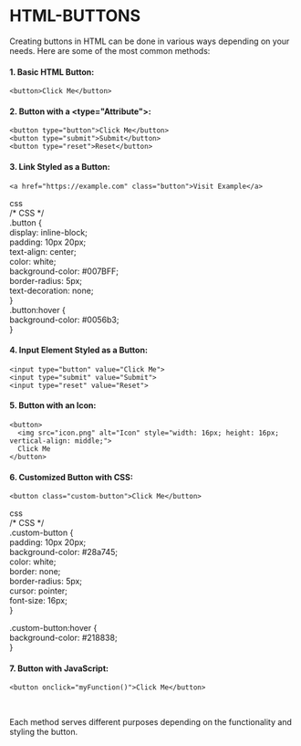 # HTML-BUTTONS

Creating buttons in HTML can be done in various ways depending on your needs. Here are some of the most common methods:<br/>

#### 1. Basic HTML Button:

    <button>Click Me</button>

#### 2. Button with a <type="Attribute">:

    <button type="button">Click Me</button>
    <button type="submit">Submit</button>
    <button type="reset">Reset</button>
    
#### 3. Link Styled as a Button:

    <a href="https://example.com" class="button">Visit Example</a>
css<br/>
/* CSS */<br/>
.button {<br/>
  display: inline-block;<br/>
  padding: 10px 20px;<br/>
  text-align: center;<br/>
  color: white;<br/>
  background-color: #007BFF;<br/>
  border-radius: 5px;<br/>
  text-decoration: none;<br/>
}<br/>
.button:hover {<br/>
  background-color: #0056b3;<br/>
}<br/>

#### 4. Input Element Styled as a Button:

    <input type="button" value="Click Me">
    <input type="submit" value="Submit">
    <input type="reset" value="Reset">
#### 5. Button with an Icon:

    <button>
      <img src="icon.png" alt="Icon" style="width: 16px; height: 16px; vertical-align: middle;">
      Click Me
    </button>
    
#### 6. Customized Button with CSS:

    <button class="custom-button">Click Me</button>
css<br/>
/* CSS */<br/>
.custom-button {<br/>
  padding: 10px 20px;<br/>
  background-color: #28a745;<br/>
  color: white;<br/>
  border: none;<br/>
  border-radius: 5px;<br/>
  cursor: pointer;<br/>
  font-size: 16px;<br/>
}<br/>

.custom-button:hover {<br/>
  background-color: #218838;<br/>
}<br/>

#### 7. Button with JavaScript:

    <button onclick="myFunction()">Click Me</button>

<script><br/>
  function myFunction() {<br/>
    alert("Button was clicked!");<br/>
  }<br/>
</script><br/>

Each method serves different purposes depending on the functionality and styling the button.<br/>
